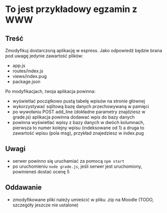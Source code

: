 # To jest przykładowy egzamin z WWW #

## Treść ##

Zmodyfikuj dostarczoną aplikację w espress. Jako odpowiedź będzie brana pod uwagę jedynie zawartość plików:

- app.js
- routes/index.js
- views/index.pug
- package.json

Po modyfikacjach, twoja aplikacja powinna:

- wyświetlać początkowo pustą tabelę wpisów na stronie głównej
- wykorzystywać sqlitową bazę danych przechowywaną w pamięci
- po wywołaniu POST add_line (dokładne parametry znajdziesz w grade.js) aplikacja powinna dodawać wpis do bazy danych 
- powinna wyświetlać wpisy z bazy danych w dwóch kolumnach, pierwsza to numer kolejny wpisu (indeksowane od 1) a druga to zawartość wpisu (pola msg), 
  przykład znajedziesz w index.pug

## Uwagi ##

- serwer powinno się uruchamiać za pomocą `npm start`
- po uruchomieniu `node grade.js`, jeśli serwer jest uruchomiony, powinieneś dostać ocenę 5

## Oddawanie ##

- zmodyfikowane pliki należy umieścić w pliku .zip na Moodle (TODO, szczegóły jeszcze nie ustalone)
